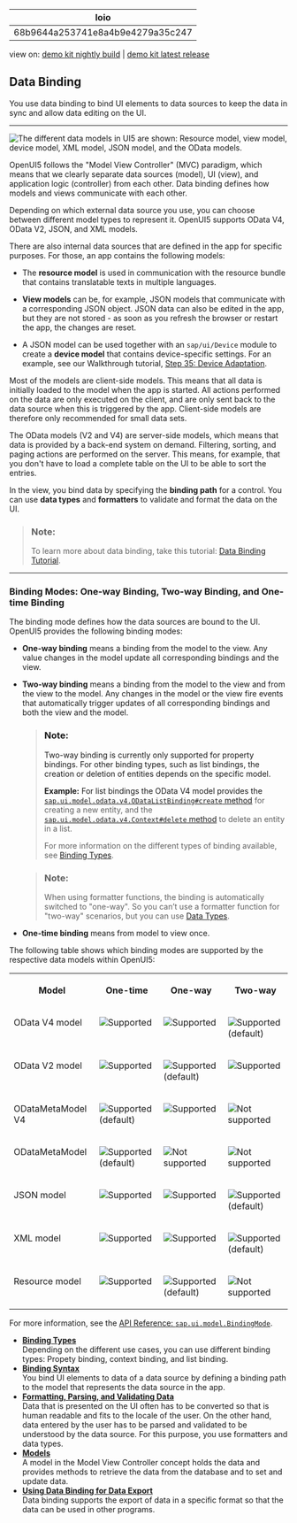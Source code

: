 <!-- loio68b9644a253741e8a4b9e4279a35c247 -->

| loio |
| -----|
| 68b9644a253741e8a4b9e4279a35c247 |

<div id="loio">

view on: [demo kit nightly build](https://sdk.openui5.org/nightly/#/topic/68b9644a253741e8a4b9e4279a35c247) | [demo kit latest release](https://sdk.openui5.org/topic/68b9644a253741e8a4b9e4279a35c247)</div>

## Data Binding

You use data binding to bind UI elements to data sources to keep the data in sync and allow data editing on the UI.

***

![The different data models in UI5 are shown: Resource model, view model, device model, XML model, JSON model, and the
							OData models.](images/loio544b09736447477198202b636048bab8_LowRes.png)

OpenUI5 follows the "Model View Controller" \(MVC\) paradigm, which means that we clearly separate data sources \(model\), UI \(view\), and application logic \(controller\) from each other. Data binding defines how models and views communicate with each other.

Depending on which external data source you use, you can choose between different model types to represent it. OpenUI5 supports OData V4, OData V2, JSON, and XML models.

There are also internal data sources that are defined in the app for specific purposes. For those, an app contains the following models:

-   The **resource model** is used in communication with the resource bundle that contains translatable texts in multiple languages.

-   **View models** can be, for example, JSON models that communicate with a corresponding JSON object. JSON data can also be edited in the app, but they are not stored - as soon as you refresh the browser or restart the app, the changes are reset.

-   A JSON model can be used together with an `sap/ui/Device` module to create a **device model** that contains device-specific settings. For an example, see our Walkthrough tutorial, [Step 35: Device Adaptation](Step_35_Device_Adaptation_d63a15e.md).


Most of the models are client-side models. This means that all data is initially loaded to the model when the app is started. All actions performed on the data are only executed on the client, and are only sent back to the data source when this is triggered by the app. Client-side models are therefore only recommended for small data sets.

The OData models \(V2 and V4\) are server-side models, which means that data is provided by a back-end system on demand. Filtering, sorting, and paging actions are performed on the server. This means, for example, that you don't have to load a complete table on the UI to be able to sort the entries.

In the view, you bind data by specifying the **binding path** for a control. You can use **data types** and **formatters** to validate and format the data on the UI.

> ### Note:  
> To learn more about data binding, take this tutorial: [Data Binding Tutorial](Data_Binding_Tutorial_e531093.md).

***

<a name="loio68b9644a253741e8a4b9e4279a35c247__section_BindingModes"/>

### Binding Modes: One-way Binding, Two-way Binding, and One-time Binding

The binding mode defines how the data sources are bound to the UI. OpenUI5 provides the following binding modes:

-   **One-way binding** means a binding from the model to the view. Any value changes in the model update all corresponding bindings and the view.

-   **Two-way binding** means a binding from the model to the view and from the view to the model. Any changes in the model or the view fire events that automatically trigger updates of all corresponding bindings and both the view and the model.

    > ### Note:  
    > Two-way binding is currently only supported for property bindings. For other binding types, such as list bindings, the creation or deletion of entities depends on the specific model.
    > 
    > **Example:** For list bindings the OData V4 model provides the [`sap.ui.model.odata.v4.ODataListBinding#create` method](https://sdk.openui5.org/api/sap.ui.model.odata.v4.ODataListBinding/methods/create) for creating a new entity, and the [`sap.ui.model.odata.v4.Context#delete` method](https://sdk.openui5.org/api/sap.ui.model.odata.v4.Context/methods/delete) to delete an entity in a list. 
    > 
    > For more information on the different types of binding available, see [Binding Types](Binding_Types_91f0d8a.md).

    > ### Note:  
    > When using formatter functions, the binding is automatically switched to "one-way". So you can’t use a formatter function for "two-way" scenarios, but you can use [Data Types](Formatting_Parsing_and_Validating_Data_07e4b92.md#loio07e4b920f5734fd78fdaa236f26236d8__section_DataTypes).

-   **One-time binding** means from model to view once.


The following table shows which binding modes are supported by the respective data models within OpenUI5:


<table>
<tr>
<th valign="top">

Model

</th>
<th valign="top">

One-time

</th>
<th valign="top">

One-way

</th>
<th valign="top">

Two-way

</th>
</tr>
<tr>
<td valign="top">

OData V4 model

</td>
<td valign="top">

![Supported](images/loio3cb17ee88aed44d2bf1d14b97728c709_LowRes.gif)

</td>
<td valign="top">

![Supported](images/loio3cb17ee88aed44d2bf1d14b97728c709_LowRes.gif)

</td>
<td valign="top">

![Supported](images/loio3cb17ee88aed44d2bf1d14b97728c709_LowRes.gif) \(default\)

</td>
</tr>
<tr>
<td valign="top">

OData V2 model

</td>
<td valign="top">

![Supported](images/loio3cb17ee88aed44d2bf1d14b97728c709_LowRes.gif)

</td>
<td valign="top">

![Supported](images/loio3cb17ee88aed44d2bf1d14b97728c709_LowRes.gif) \(default\)

</td>
<td valign="top">

![Supported](images/loio3cb17ee88aed44d2bf1d14b97728c709_LowRes.gif)

</td>
</tr>
<tr>
<td valign="top">

ODataMetaModel V4

</td>
<td valign="top">

![Supported](images/loio3cb17ee88aed44d2bf1d14b97728c709_LowRes.gif) \(default\)

</td>
<td valign="top">

![Supported](images/loio3cb17ee88aed44d2bf1d14b97728c709_LowRes.gif)

</td>
<td valign="top">

![Not supported](images/loio5befb5af20ed42fd9052a99014d953a3_LowRes.gif)

</td>
</tr>
<tr>
<td valign="top">

ODataMetaModel

</td>
<td valign="top">

![Supported](images/loio3cb17ee88aed44d2bf1d14b97728c709_LowRes.gif) \(default\)

</td>
<td valign="top">

![Not supported](images/loio5befb5af20ed42fd9052a99014d953a3_LowRes.gif)

</td>
<td valign="top">

![Not supported](images/loio5befb5af20ed42fd9052a99014d953a3_LowRes.gif)

</td>
</tr>
<tr>
<td valign="top">

JSON model

</td>
<td valign="top">

![Supported](images/loio3cb17ee88aed44d2bf1d14b97728c709_LowRes.gif)

</td>
<td valign="top">

![Supported](images/loio3cb17ee88aed44d2bf1d14b97728c709_LowRes.gif)

</td>
<td valign="top">

![Supported](images/loio3cb17ee88aed44d2bf1d14b97728c709_LowRes.gif) \(default\)

</td>
</tr>
<tr>
<td valign="top">

XML model

</td>
<td valign="top">

![Supported](images/loio3cb17ee88aed44d2bf1d14b97728c709_LowRes.gif)

</td>
<td valign="top">

![Supported](images/loio3cb17ee88aed44d2bf1d14b97728c709_LowRes.gif)

</td>
<td valign="top">

![Supported](images/loio3cb17ee88aed44d2bf1d14b97728c709_LowRes.gif) \(default\)

</td>
</tr>
<tr>
<td valign="top">

Resource model

</td>
<td valign="top">

![Supported](images/loio3cb17ee88aed44d2bf1d14b97728c709_LowRes.gif)

</td>
<td valign="top">

![Supported](images/loio3cb17ee88aed44d2bf1d14b97728c709_LowRes.gif) \(default\)

</td>
<td valign="top">

![Not supported](images/loio5befb5af20ed42fd9052a99014d953a3_LowRes.gif)

</td>
</tr>
</table>

For more information, see the [API Reference: `sap.ui.model.BindingMode`](https://sdk.openui5.org/api/sap.ui.model.BindingMode). 

-   **[Binding Types](Binding_Types_91f0d8a.md "Depending on the different use cases, you can use different binding types: Propety
		binding, context binding, and list binding.")**  
Depending on the different use cases, you can use different binding types: Propety binding, context binding, and list binding.
-   **[Binding Syntax](Binding_Syntax_e2e6f41.md "You bind UI elements to data of a data source by defining a binding path to the model
		that represents the data source in the app.")**  
You bind UI elements to data of a data source by defining a binding path to the model that represents the data source in the app.
-   **[Formatting, Parsing, and Validating Data](Formatting_Parsing_and_Validating_Data_07e4b92.md "Data that is presented on the UI often has to be converted so that is human readable
        and fits to the locale of the user. On the other hand, data entered by the user has to be
        parsed and validated to be understood by the data source. For this purpose, you use
        formatters and data types.")**  
Data that is presented on the UI often has to be converted so that is human readable and fits to the locale of the user. On the other hand, data entered by the user has to be parsed and validated to be understood by the data source. For this purpose, you use formatters and data types.
-   **[Models](Models_e1b6259.md "A model in the Model View Controller concept holds the data and provides methods to
		retrieve the data from the database and to set and update data.")**  
A model in the Model View Controller concept holds the data and provides methods to retrieve the data from the database and to set and update data.
-   **[Using Data Binding for Data Export](Using_Data_Binding_for_Data_Export_f1ee7a8.md "Data binding supports the export of data in a specific format so that the data can be
        used in other programs.")**  
Data binding supports the export of data in a specific format so that the data can be used in other programs.

